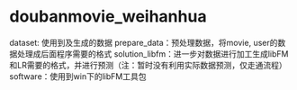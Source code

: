 # doubanmovie_weihanhua
dataset: 使用到及生成的数据
prepare_data：预处理数据，将movie, user的数据处理成后面程序需要的格式
solution_libfm：进一步对数据进行加工生成libFM和LR需要的格式，并进行预测（注：暂时没有利用实际数据预测，仅走通流程）
software：使用到win下的libFM工具包
